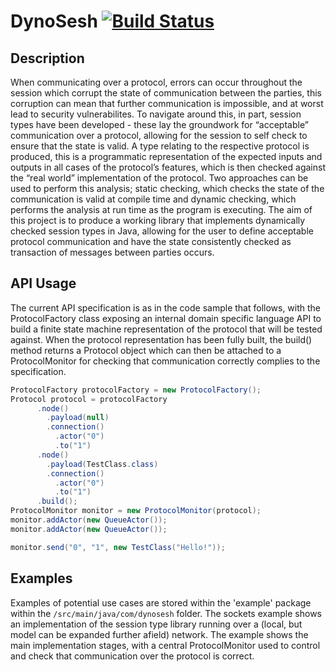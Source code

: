 # DynoSesh [![Build Status](https://travis-ci.com/RoryMalcolm/DynoSesh.svg?token=FQDDF89L6dtyFjq9mPRs&branch=master)](https://travis-ci.com/RoryMalcolm/DynoSesh)

## Description

When communicating over a protocol, errors can occur throughout the session which corrupt the state of communication between the parties, this corruption can mean that further communication is impossible, and at worst lead to security vulnerabilites. To navigate around this, in part, session types have been developed - these lay the groundwork for “acceptable” communication over a protocol, allowing for the session to self check to ensure that the state is valid. A type relating to the respective protocol is produced, this is a programmatic representation of the expected inputs and outputs in all cases of the protocol’s features, which is then checked against the “real world” implementation of the protocol. Two approaches can be used to perform this analysis; static checking, which checks the state of the communication is valid at compile time and dynamic checking, which performs the analysis at run time as the program is executing. The aim of this project is to produce a working library that implements dynamically checked session types in Java, allowing for the user to define acceptable protocol communication and have the state consistently checked as transaction of messages between parties occurs.

## API Usage
The current API specification is as in the code sample that follows, with the ProtocolFactory class exposing an internal domain specific language API to build a finite state machine representation of the protocol that will be tested against. When the protocol representation has been fully built, the build() method returns  a Protocol object which can then be attached to a ProtocolMonitor for checking that communication correctly complies to the specification.

```java
ProtocolFactory protocolFactory = new ProtocolFactory();
Protocol protocol = protocolFactory
      .node()
        .payload(null)
        .connection()
          .actor("0")
          .to("1")
      .node()
        .payload(TestClass.class)
        .connection()
          .actor("0")
          .to("1")
      .build();
ProtocolMonitor monitor = new ProtocolMonitor(protocol);
monitor.addActor(new QueueActor());
monitor.addActor(new QueueActor());

monitor.send("0", "1", new TestClass("Hello!"));
```

## Examples

Examples of potential use cases are stored within the 'example' package within the ```/src/main/java/com/dynosesh``` folder.
The sockets example shows an implementation of the session type library running over a (local, but model can be expanded further afield) network. The example shows the main implementation stages, with a central ProtocolMonitor used to control and check that communication over the protocol is correct.